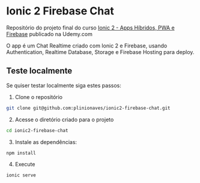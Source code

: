 # Ionic 2 Firebase Chat

Repositório do projeto final do curso [Ionic 2 - Apps Híbridos, PWA e Firebase](https://www.udemy.com/ionic-2-apps-hibridos-pwa-firebase/?couponCode=IONIC2GITHUB) publicado na Udemy.com

O app é um Chat Realtime criado com Ionic 2 e Firebase, usando Authentication, Realtime Database, Storage e Firebase Hosting para deploy.



## Teste localmente

Se quiser testar localmente siga estes passos:

1. Clone o repositório
```bash
git clone git@github.com:plinionaves/ionic2-firebase-chat.git
```

2. Acesse o diretório criado para o projeto
```bash
cd ionic2-firebase-chat
```

3. Instale as dependências:
```bash
npm install
```

4. Execute
```bash
ionic serve
```

